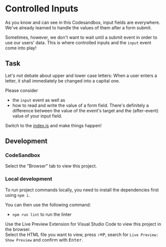 # Controlled Inputs

As you know and can see in this Codesandbox, input fields are everywhere. We've already learned to handle the values of them after a form submit.

Sometimes, however, we don't want to wait until a submit event in order to use our users' data. This is where controlled inputs and the `input` event come into play!

## Task

Let's not debate about upper and lower case letters: When a user enters a letter, it shall immediately be changed into a capital one.

Please consider

- the `input` event as well as
- how to read and write the value of a form field. There's definitely a difference between the value of the event's target and the (after-event) value of your input field.

Switch to the [index.js](./js/index.js) and make things happen!

## Development

### CodeSandbox

Select the "Browser" tab to view this project.

### Local development

To run project commands locally, you need to install the dependencies first using `npm i`.

You can then use the following command:

- `npm run lint` to run the linter

Use the Live Preview Extension for Visual Studio Code to view this project in the browser.  
Select the HTML file you want to view, press <kbd>⇧</kbd><kbd>⌘</kbd><kbd>P</kbd>, search for `Live Preview: Show Preview` and confirm with <kbd>Enter</kbd>.

